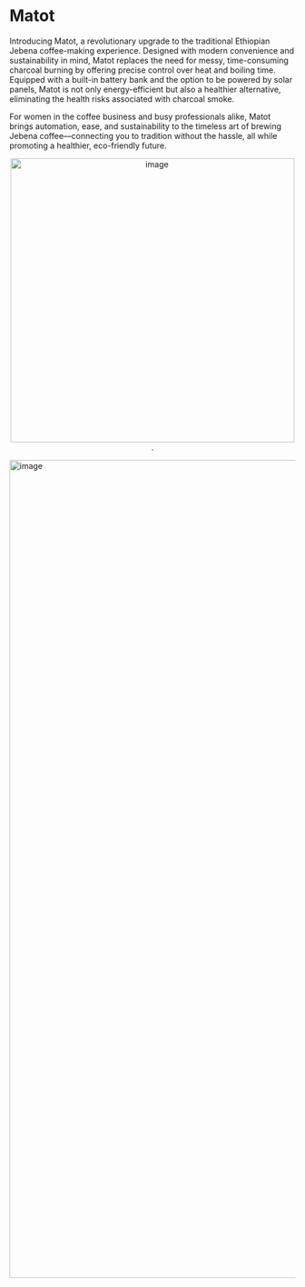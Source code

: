 # Matot
Introducing Matot, a revolutionary upgrade to the traditional Ethiopian Jebena coffee-making experience. Designed with modern convenience and sustainability in mind, Matot replaces the need for messy, time-consuming charcoal burning by offering precise control over heat and boiling time. Equipped with a built-in battery bank and the option to be powered by solar panels, Matot is not only energy-efficient but also a healthier alternative, eliminating the health risks associated with charcoal smoke.

For women in the coffee business and busy professionals alike, Matot brings automation, ease, and sustainability to the timeless art of brewing Jebena coffee—connecting you to tradition without the hassle, all while promoting a healthier, eco-friendly future.
<p align="center">
<img width="500" alt="image" src="https://github.com/user-attachments/assets/13d4fa8b-9958-4f6a-bbfe-e0587d4b1f29">
  .</p>


<img width="1440" alt="image" src="https://github.com/user-attachments/assets/59aeb0f2-2f48-4ce9-9ae8-dd85b4801289">
